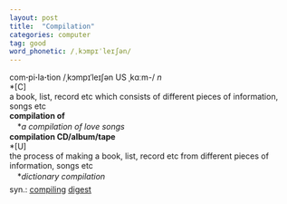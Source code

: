 ```yaml
---
layout: post
title:  "Compilation"
categories: computer
tag: good
word_phonetic: /ˌkɔmpɪˈleɪʃən/
---
```

<DIV style="MARGIN: 0px 0px 5px">com<B>·</B>pi<B>·</B>la<B>·</B>tion /ˌkɔmpɪˈleɪʃən US ˌkɑːm-/ <I>n</I> <BR>*[C] <BR>a book, list, record etc which consists of different pieces of information, songs etc<BR><B>compilation of</B><BR>　*<I>a compilation of love songs</I><BR><B>compilation CD/album/tape</B><BR>*[U] <BR>the process of making a book, list, record etc from different pieces of information, songs etc<BR>　*<I>dictionary compilation</I></DIV>
<DIV style="MARGIN: 0px 0px 5px">
<DIV style="MARGIN: 4px 0px">syn.: <A href="{{ site.baseurl }}/compiling"><U>compiling</U></A> <A href="{{ site.baseurl }}/digest"><U>digest</U></A></DIV></DIV>
